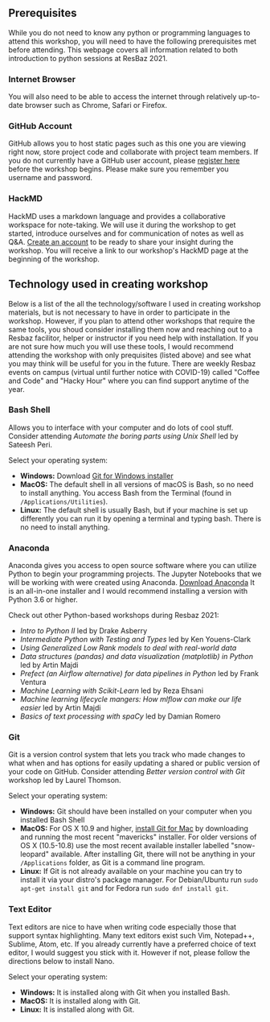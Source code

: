 ## Prerequisites
While you do not need to know any python or programming languages to attend this workshop, you will need to have the following prerequisites met before attending. This webpage covers all information related to both introduction to python sessions at ResBaz 2021.

### Internet Browser
You will also need to be able to access the internet through relatively up-to-date browser such as Chrome, Safari or Firefox.

### GitHub Account
GitHub allows you to host static pages such as this one you are viewing right now, store project code and collaborate with project team members. If you do not currently have a GitHub user account, please [register here](https://github.com/) before the workshop begins. Please make sure you remember you username and password.

### HackMD
HackMD uses a markdown language and provides a collaborative workspace for note-taking. We will use it during the workshop to get started, introduce ourselves and for communication of notes as well as Q&A. [Create an account](https://hackmd.io/) to be ready to share your insight during the workshop. You will receive a link to our workshop's HackMD page at the beginning of the workshop.

## Technology used in creating workshop
Below is a list of the all the technology/software I used in creating workshop materials, but is not necessary to have in order to participate in the workshop. However, if you plan to attend other workshops that require the same tools, you shoud consider installing them now and reaching out to a Resbaz facilitor, helper or instructor if you need help with installation. If you are not sure how much you will use these tools, I would recommend attending the workshop with only prequisites (listed above) and see what you may think will be useful for you in the future. There are weekly Resbaz events on campus (virtual until further notice with COVID-19) called "Coffee and Code" and "Hacky Hour" where you can find support anytime of the year.

### Bash Shell 
Allows you to interface with your computer and do lots of cool stuff. Consider attending _Automate the boring parts using Unix Shell_ led by Sateesh Peri.

Select your operating system:
- **Windows:** Download [Git for Windows installer](https://gitforwindows.org/)
- **MacOS:** The default shell in all versions of macOS is Bash, so no need to install anything. You access Bash from the Terminal (found in `/Applications/Utilities`). 
- **Linux:** The default shell is usually Bash, but if your machine is set up differently you can run it by opening a terminal and typing bash. There is no need to install anything.

### Anaconda
Anaconda gives you access to open source software where you can utilize Python to begin your programming projects. The Jupyter Notebooks that we will be working with were created using Anaconda. [Download Anaconda](https://www.anaconda.com/products/individual) It is an all-in-one installer and I would recommend installing a version with Python 3.6 or higher.

Check out other Python-based workshops during Resbaz 2021:
- _Intro to Python II_ led by Drake Asberry
- _Intermediate Python with Testing and Types_ led by Ken Youens-Clark
- _Using Generalized Low Rank models to deal with real-world data_
- _Data structures (pandas) and data visualization (matplotlib) in Python_ led by Artin Majdi
- _Prefect (an Airflow alternative) for data pipelines in Python_ led by Frank Ventura
- _Machine Learning with Scikit-Learn_ led by Reza Ehsani
- _Machine learning lifecycle mangers: How mlflow can make our life easier_ led by Artin Majdi
- _Basics of text processing with spaCy_ led by Damian Romero

### Git
Git is a version control system that lets you track who made changes to what when and has options for easily updating a shared or public version of your code on GitHub. Consider attending _Better version control with Git_ workshop led by Laurel Thomson.

Select your operating system:
- **Windows:** Git should have been installed on your computer when you installed Bash Shell
- **MacOS:** For OS X 10.9 and higher, [install Git for Mac](https://sourceforge.net/projects/git-osx-installer/files/) by downloading and running the most recent "mavericks" installer. For older versions of OS X (10.5-10.8) use the most recent available installer labelled "snow-leopard" available. After installing Git, there will not be anything in your `/Applications` folder, as Git is a command line program. 
- **Linux:** If Git is not already available on your machine you can try to install it via your distro's package manager. For Debian/Ubuntu run `sudo apt-get install git` and for Fedora run `sudo dnf install git`.

### Text Editor
Text editors are nice to have when writing code especially those that support syntax highlighting. Many text editors exist such Vim, Notepad++, Sublime, Atom, etc. If you already currently have a preferred choice of text editor, I would suggest you stick with it. However if not, please follow the directions below to install Nano.

Select your operating system:
- **Windows:** It is installed along with Git when you installed Bash.
- **MacOS:** It is installed along with Git.
- **Linux:** It is installed along with Git.

